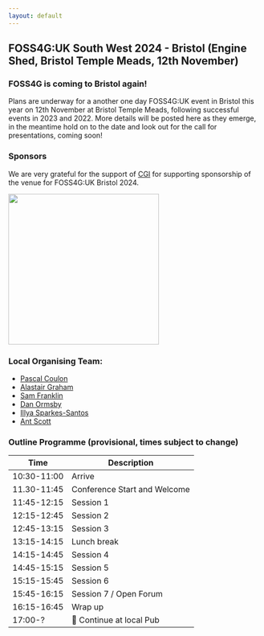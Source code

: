 ```yaml
---
layout: default
---
```


## FOSS4G:UK South West 2024 - Bristol (Engine Shed, Bristol Temple Meads, 12th November)

### FOSS4G is coming to Bristol again!

Plans are underway for a another one day FOSS4G:UK event in Bristol this year on 12th November at Bristol Temple Meads, following successful events in 2023 and 2022. More details will be posted here as they emerge, in the meantime hold on to the date and look out for the call for presentations, coming soon!

### Sponsors

We are very grateful for the support of [CGI](https://www.cgi.com/en) for supporting sponsorship of the venue for FOSS4G:UK Bristol 2024. <br>

[<img src="../foss4guklocal2023/images/logo_cgi_color.png" width="300" align="middle">](https://www.cgi.com/uk/en-gb)


### Local Organising Team:
* [Pascal Coulon](https://uk.linkedin.com/in/pascalcoulon)
* [Alastair Graham](https://social.vivaldi.net/@ajggeoger)
* [Sam Franklin](https://mapstodon.space/@samfranklin)
* [Dan Ormsby](https://linkedin.com/in/danielormsby/)
* [Illya Sparkes-Santos](https://www.linkedin.com/in/illyasantos/)
* [Ant Scott](https://mastodon.social/@antscott)

### Outline Programme (provisional, times subject to change)

| Time         | Description                 | 
|--------------|-----------------------------|
| 10:30-11:00  | Arrive                      |
| 11.30-11:45  | Conference Start and Welcome|
| 11:45-12:15  | Session 1|
| 12:15-12:45  | Session 2|
| 12:45-13:15  | Session 3|
| 13:15-14:15  | Lunch break |
| 14:15-14:45  | Session 4 |
| 14:45-15:15  | Session 5 |
| 15:15-15:45  | Session 6 |
| 15:45-16:15  | Session 7 / Open Forum| 
| 16:15-16:45  | Wrap up |
| 17:00-? | 🍻 Continue at local Pub
